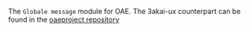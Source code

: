 The `Globale message` module for OAE.
The 3akai-ux counterpart can be found in the [oaeproject repository](https://github.com/dooremont/globalemsg-admin "OAE Project repository UI")
